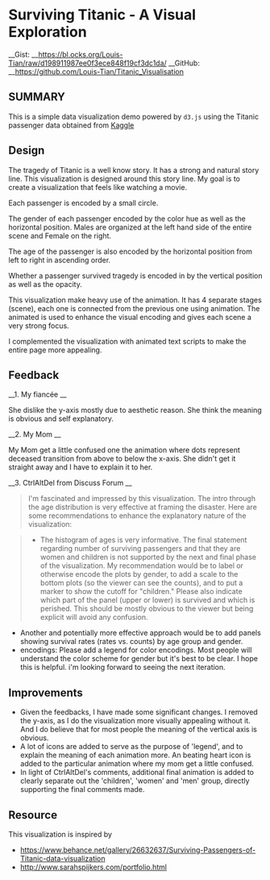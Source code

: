 # Surviving Titanic - A Visual Exploration

__Gist: __https://bl.ocks.org/Louis-Tian/raw/d198911987ee0f3ece848f19cf3dc1da/
__GitHub: __https://github.com/Louis-Tian/Titanic_Visualisation

## SUMMARY
This is a simple data visualization demo powered by `d3.js` using the Titanic passenger data obtained
from [Kaggle](https://www.kaggle.com/c/titanic)


## Design
The tragedy of Titanic is a well know story. It has a strong and natural story line. This visualization is
designed around this story line. My goal is to create a visualization that feels like watching a movie.

Each passenger is encoded by a small circle.

The gender of each passenger encoded by the color hue as well as the horizontal position. Males are
organized at the left hand side of the entire scene and Female on the right.    

The age of the passenger is also encoded by the horizontal position from left to right in ascending order.

Whether a passenger survived tragedy is encoded in by the vertical position as well as the opacity.

This visualization make heavy use of the animation. It has 4 separate stages (scene),
each one is connected from the previous one using animation. The animated is used to enhance the
visual encoding and gives each scene a very strong focus.

I complemented the visualization with animated text scripts to make the entire page more appealing.

## Feedback
__1. My fiancée __

She dislike the y-axis mostly due to aesthetic reason. She think the meaning is obvious and self explanatory.

__2. My Mom __

My Mom get a little confused one the animation where dots represent deceased transition from above to below the x-axis. She didn't get it straight away and I have to explain it to her.

__3. CtrlAltDel from Discuss Forum __

> I'm fascinated and impressed by this visualization. The intro through the age distribution is very effective at framing the disaster. Here are some recommendations to enhance the explanatory nature of the visualization:

> * The histogram of ages is very informative. The final statement regarding number of surviving passengers and that they are women and children is not supported by the next and final phase of the visualization. My recommendation would be to label or otherwise encode the plots by gender, to add a scale to the bottom plots (so the viewer can see the counts), and to put a marker to show the cutoff for "children." Please also indicate which part of the panel (upper or lower) is survived and which is perished. This should be mostly obvious to the viewer but being explicit will avoid any confusion.
* Another and potentially more effective approach would be to add panels showing survival rates (rates vs. counts) by age group and gender.
* encodings: Please add a legend for color encodings. Most people will understand the color scheme for gender but it's best to be clear.
I hope this is helpful. i'm looking forward to seeing the next iteration.

## Improvements
* Given the feedbacks, I have made some significant changes. I removed the y-axis, as I do the visualization more visually appealing without it. And I do believe that for most people the meaning of the vertical axis is obvious.
* A lot of icons are added to serve as the purpose of 'legend', and to explain the meaning of each animation more. An beating heart icon is added to the particular animation where my mom get a little confused.
* In light of CtrlAltDel's comments, additional final animation is added to clearly separate out the 'children', 'women' and 'men' group, directly supporting the final comments made.

## Resource
This visualization is inspired by
* https://www.behance.net/gallery/26632637/Surviving-Passengers-of-Titanic-data-visualization
* http://www.sarahspijkers.com/portfolio.html
